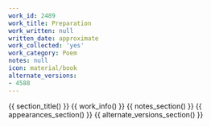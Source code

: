 ```yaml
---
work_id: 2489
work_title: Preparation
work_written: null
written_date: approximate
work_collected: 'yes'
work_category: Poem
notes: null
icon: material/book
alternate_versions:
- 4588
---
```


{{ section_title() }}
{{ work_info() }}
{{ notes_section() }}
{{ appearances_section() }}
{{ alternate_versions_section() }}